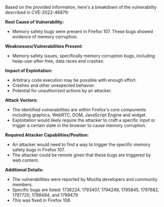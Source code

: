 Based on the provided information, here's a breakdown of the vulnerability described in CVE-2022-46879:

**Root Cause of Vulnerability:**
- Memory safety bugs were present in Firefox 107. These bugs showed evidence of memory corruption.

**Weaknesses/Vulnerabilities Present:**
- Memory safety issues, specifically memory corruption bugs, including heap-use-after-free, data races and crashes.

**Impact of Exploitation:**
- Arbitrary code execution may be possible with enough effort.
- Crashes and other unexpected behavior.
- Potential for unauthorized actions by an attacker.

**Attack Vectors:**
- The identified vulnerabilities are within Firefox's core components including graphics, WebRTC, DOM, JavaScript Engine and widget.
- Exploitation would likely require the attacker to craft a specific input or trigger a certain state in the browser to cause memory corruption.

**Required Attacker Capabilities/Position:**
- An attacker would need to find a way to trigger the specific memory safety bugs in Firefox 107.
-  The attacker could be remote given that these bugs are triggered by web content.

**Additional Details:**
- The vulnerabilities were reported by Mozilla developers and community members.
- Specific bugs are listed: 1736224, 1793407, 1794249, 1795845, 1797682, 1797720, 1798494, and 1799479
- This was fixed in Firefox 108.